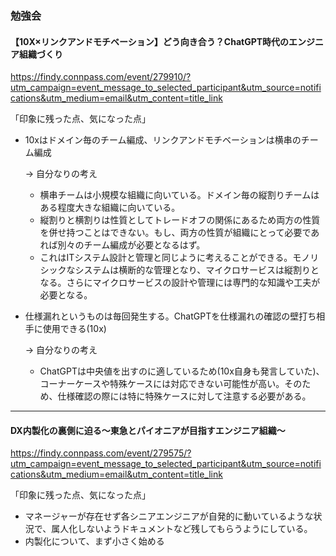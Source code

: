 ### 勉強会

#### 【10X×リンクアンドモチベーション】どう向き合う？ChatGPT時代のエンジニア組織づくり

https://findy.connpass.com/event/279910/?utm_campaign=event_message_to_selected_participant&utm_source=notifications&utm_medium=email&utm_content=title_link

「印象に残った点、気になった点」
- 10xはドメイン毎のチーム編成、リンクアンドモチベーションは横串のチーム編成

  → 自分なりの考え
  
  - 横串チームは小規模な組織に向いている。ドメイン毎の縦割りチームはある程度大きな組織に向いている。
  - 縦割りと横割りは性質としてトレードオフの関係にあるため両方の性質を併せ持つことはできない。もし、両方の性質が組織にとって必要であれば別々のチーム編成が必要となるはず。
  - これはITシステム設計と管理と同じように考えることができる。モノリシックなシステムは横断的な管理となり、マイクロサービスは縦割りとなる。さらにマイクロサービスの設計や管理には専門的な知識や工夫が必要となる。

- 仕様漏れというものは毎回発生する。ChatGPTを仕様漏れの確認の壁打ち相手に使用できる(10x)

  → 自分なりの考え
  
  - ChatGPTは中央値を出すのに適しているため(10x自身も発言していた)、コーナーケースや特殊ケースには対応できない可能性が高い。そのため、仕様確認の際には特に特殊ケースに対して注意する必要がある。

----

#### DX内製化の裏側に迫る〜東急とパイオニアが目指すエンジニア組織〜

https://findy.connpass.com/event/279575/?utm_campaign=event_message_to_selected_participant&utm_source=notifications&utm_medium=email&utm_content=title_link

「印象に残った点、気になった点」
- マネージャーが存在せず各シニアエンジニアが自発的に動いているような状況で、属人化しないようドキュメントなど残してもらうようにしている。
- 内製化について、まず小さく始める
